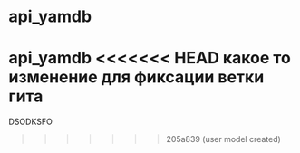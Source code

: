 # api_yamdb
api_yamdb
<<<<<<< HEAD
какое то изменение для фиксации ветки гита
=======


DSODKSFO
>>>>>>> 205a839 (user model created)
